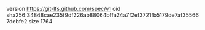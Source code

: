 version https://git-lfs.github.com/spec/v1
oid sha256:34848cae235f9df226ab88064bffa24a7f2ef3721fb5179de7af355667debfe2
size 1764
